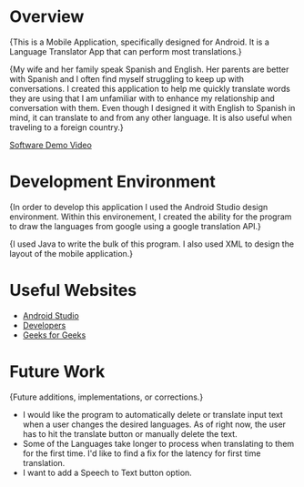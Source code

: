 # Overview

{This is a Mobile Application, specifically designed for Android. It is a Language Translator App that can perform most translations.}

{My wife and her family speak Spanish and English. Her parents are better with Spanish and I often find myself struggling to keep up with conversations. I created this application to help me quickly translate words they are using that I am unfamiliar with to enhance my relationship and conversation with them. Even though I designed it with English to Spanish in mind, it can translate to and from any other language. It is also useful when traveling to a foreign country.}

[Software Demo Video](https://youtu.be/kZ2jVHwvvGo)

# Development Environment

{In order to develop this application I used the Android Studio design environment. Within this environement, I created the ability for the program to draw the languages from google using a google translation API.}

{I used Java to write the bulk of this program. I also used XML to design the layout of the mobile application.}

# Useful Websites

* [Android Studio](https://developer.android.com/studio)
* [Developers](https://developer.android.com/codelabs/basic-android-kotlin-compose-first-app#0)
* [Geeks for Geeks](https://www.geeksforgeeks.org/how-to-create-language-translator-in-android-using-firebase-ml-kit/)

# Future Work

{Future additions, implementations, or corrections.}
* I would like the program to automatically delete or translate input text when a user changes the desired languages. As of right now, the user has to hit the translate button or manually delete the text.
* Some of the Languages take longer to process when translating to them for the first time. I'd like to find a fix for the latency for first time translation.
* I want to add a Speech to Text button option.
